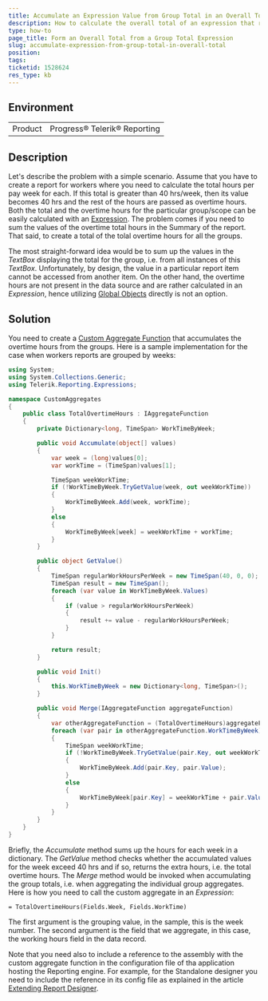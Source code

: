 ```yaml
---
title: Accumulate an Expression Value from Group Total in an Overall Total
description: How to calculate the overall total of an expression that represents group total
type: how-to
page_title: Form an Overall Total from a Group Total Expression
slug: accumulate-expression-from-group-total-in-overall-total
position: 
tags: 
ticketid: 1528624
res_type: kb
---
```


## Environment
<table>
	<tbody>
		<tr>
			<td>Product</td>
			<td>Progress® Telerik® Reporting</td>
		</tr>
	</tbody>
</table>


## Description
Let's describe the problem with a simple scenario. Assume that you have to create a report for workers where you need to calculate the total hours per pay week for each. 
If this total is greater than 40 hrs/week, then its value becomes 40 hrs and the rest of the hours are passed as overtime hours. 
Both the total and the overtime hours for the particular group/scope can be easily calculated with an [Expression](../report-expressions).
The problem comes if you need to sum the values of the overtime total hours in the Summary of the report. That said, to create a total of the tolal overtime hours for 
all the groups.  

The most straight-forward idea would be to sum up the values in the _TextBox_ displaying the total for the group, i.e. from all instances of this _TextBox_. 
Unfortunately, by design, the value in a particular report item  cannot be accessed from another item. On the other hand, the overtime hours are not present 
in the data source and are rather calculated in an _Expression_, hence utilizing [Global Objects](../expressions-global-objects) directly is not an option. 

## Solution
You need to create a [Custom Aggregate Function](../expressions-user-aggregate-functions) that accumulates the overtime hours from the groups. 
Here is a sample implementation for the case when workers reports are grouped by weeks:

```C#
using System;
using System.Collections.Generic;
using Telerik.Reporting.Expressions;

namespace CustomAggregates
{
    public class TotalOvertimeHours : IAggregateFunction
    {
        private Dictionary<long, TimeSpan> WorkTimeByWeek;

        public void Accumulate(object[] values)
        {
            var week = (long)values[0];
            var workTime = (TimeSpan)values[1];

            TimeSpan weekWorkTime;
            if (!WorkTimeByWeek.TryGetValue(week, out weekWorkTime))
            {
                WorkTimeByWeek.Add(week, workTime);
            }
            else
            {
                WorkTimeByWeek[week] = weekWorkTime + workTime;
            }
        }

        public object GetValue()
        {
            TimeSpan regularWorkHoursPerWeek = new TimeSpan(40, 0, 0);
            TimeSpan result = new TimeSpan();
            foreach (var value in WorkTimeByWeek.Values)
            {
                if (value > regularWorkHoursPerWeek)
                {
                    result += value - regularWorkHoursPerWeek;
                }
            }

            return result;
        }

        public void Init()
        {
            this.WorkTimeByWeek = new Dictionary<long, TimeSpan>();
        }

        public void Merge(IAggregateFunction aggregateFunction)
        {
            var otherAggregateFunction = (TotalOvertimeHours)aggregateFunction;
            foreach (var pair in otherAggregateFunction.WorkTimeByWeek)
            {
                TimeSpan weekWorkTime;
                if (!WorkTimeByWeek.TryGetValue(pair.Key, out weekWorkTime))
                {
                    WorkTimeByWeek.Add(pair.Key, pair.Value);
                }
                else
                {
                    WorkTimeByWeek[pair.Key] = weekWorkTime + pair.Value;
                }
            }
        }
    }
}
```

Briefly, the _Accumulate_ method sums up the hours for each week in a dictionary. The _GetValue_ method checks whether the accumulated values for the week exceed 40 hrs 
and if so, returns the extra hours, i.e. the total overtime hours. The _Merge_ method would be invoked when accumulating the group totals, i.e. when aggregating 
the individual group aggregates.  
Here is how you need to call the custom aggregate in an _Expression_:
```
= TotalOvertimeHours(Fields.Week, Fields.WorkTime)
```

The first argument is the grouping value, in the sample, this is the week number. The second argument is the field that we aggregate, in this case, 
the working hours field in the data record.

Note that you need also to include a reference to the assembly with the custom aggregate function in the configuration file of tha application 
hosting the Reporting engine. For example, for the Standalone designer you need to include the reference in its config file as explained in the
article [Extending Report Designer](https://docs.telerik.com/reporting/standalone-report-designer-extending-configuration).
